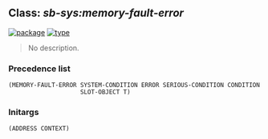 ## Class: ***sb-sys:memory-fault-error***
[![package](https://img.shields.io/badge/Package-SB--SYS-5f9ea0.svg?style=social&colorA=999999)](../) [![type](https://img.shields.io/badge/Type-Class-5f9ea0.svg?style=social&colorA=999999)](../#class) 

> No description.

### Precedence list
```
(MEMORY-FAULT-ERROR SYSTEM-CONDITION ERROR SERIOUS-CONDITION CONDITION
                    SLOT-OBJECT T)
```
### Initargs
```
(ADDRESS CONTEXT)
```
